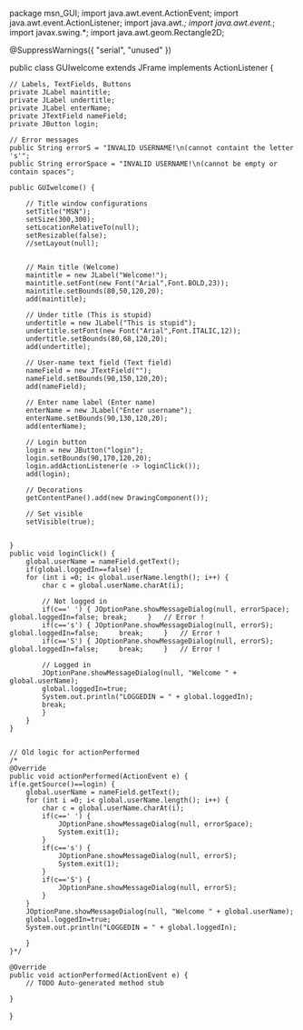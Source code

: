 package msn_GUI;
import java.awt.event.ActionEvent;
import java.awt.event.ActionListener;
import java.awt.*;
import java.awt.event.*;
import javax.swing.*;
import java.awt.geom.Rectangle2D;

@SuppressWarnings({ "serial", "unused" })


public class GUIwelcome extends JFrame implements ActionListener {

	// Labels, TextFields, Buttons
	private JLabel maintitle;
	private JLabel undertitle;
	private JLabel enterName;
	private JTextField nameField;
	private JButton login;
	
	// Error messages
	public String errorS = "INVALID USERNAME!\n(cannot containt the letter 's'";
	public String errorSpace = "INVALID USERNAME!\n(cannot be empty or contain spaces";
	
	public GUIwelcome() {
		
		// Title window configurations
		setTitle("MSN");
		setSize(300,300);
		setLocationRelativeTo(null);
		setResizable(false);
		//setLayout(null);
		
		
		// Main title (Welcome)
		maintitle = new JLabel("Welcome!");
		maintitle.setFont(new Font("Arial",Font.BOLD,23));
		maintitle.setBounds(80,50,120,20);
		add(maintitle);
		
		// Under title (This is stupid)
		undertitle = new JLabel("This is stupid");
		undertitle.setFont(new Font("Arial",Font.ITALIC,12));
		undertitle.setBounds(80,68,120,20);
		add(undertitle);
			
		// User-name text field (Text field)
		nameField = new JTextField("");
		nameField.setBounds(90,150,120,20);
		add(nameField);
		
		// Enter name label (Enter name)
		enterName = new JLabel("Enter username");
		enterName.setBounds(90,130,120,20);
		add(enterName);
		
		// Login button
		login = new JButton("login");
		login.setBounds(90,170,120,20);
		login.addActionListener(e -> loginClick());
		add(login);	
		
		// Decorations
		getContentPane().add(new DrawingComponent());
				
		// Set visible
		setVisible(true);
		
		
	}
	public void loginClick() {
		global.userName = nameField.getText();
		if(global.loggedIn==false) {
		for (int i =0; i< global.userName.length(); i++) {
			char c = global.userName.charAt(i);
			
			// Not logged in
			if(c==' ') { JOptionPane.showMessageDialog(null, errorSpace); global.loggedIn=false; break;  	}	// Error !
			if(c=='s') { JOptionPane.showMessageDialog(null, errorS); global.loggedIn=false;	 break; 	}	// Error !
			if(c=='S') { JOptionPane.showMessageDialog(null, errorS); global.loggedIn=false;	 break;		}	// Error !
			
			// Logged in
			JOptionPane.showMessageDialog(null, "Welcome " + global.userName);
			global.loggedIn=true;
			System.out.println("LOGGEDIN = " + global.loggedIn);
			break;
			}
		}
	}

	
	// Old logic for actionPerformed 
	/*
	@Override
	public void actionPerformed(ActionEvent e) {
	if(e.getSource()==login) {
		global.userName = nameField.getText();
		for (int i =0; i< global.userName.length(); i++) {
			char c = global.userName.charAt(i);
			if(c==' ') {
				JOptionPane.showMessageDialog(null, errorSpace);
				System.exit(1);
			}
			if(c=='s') {
				JOptionPane.showMessageDialog(null, errorS);
				System.exit(1);
			}
			if(c=='S') {
				JOptionPane.showMessageDialog(null, errorS);
			}			
		}	
		JOptionPane.showMessageDialog(null, "Welcome " + global.userName);
		global.loggedIn=true;
		System.out.println("LOGGEDIN = " + global.loggedIn);
		
		} 
	}*/
	
	@Override
	public void actionPerformed(ActionEvent e) {
		// TODO Auto-generated method stub
		
	} 
}
